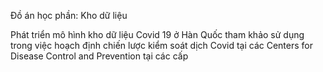 Đồ án học phần: Kho dữ liệu

Phát triển mô hình kho dữ liệu Covid 19 ở Hàn Quốc tham khảo sử dụng trong việc hoạch định chiến lược kiểm soát dịch Covid tại các Centers for Disease Control and Prevention tại các cấp
